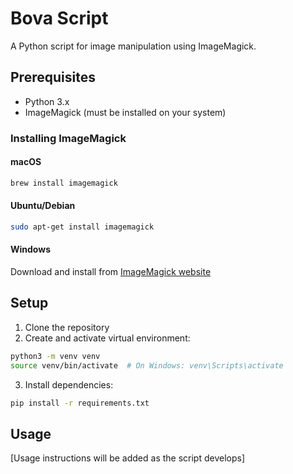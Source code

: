 # Bova Script

A Python script for image manipulation using ImageMagick.

## Prerequisites

- Python 3.x
- ImageMagick (must be installed on your system)

### Installing ImageMagick

#### macOS
```bash
brew install imagemagick
```

#### Ubuntu/Debian
```bash
sudo apt-get install imagemagick
```

#### Windows
Download and install from [ImageMagick website](https://imagemagick.org/script/download.php)

## Setup

1. Clone the repository
2. Create and activate virtual environment:
```bash
python3 -m venv venv
source venv/bin/activate  # On Windows: venv\Scripts\activate
```
3. Install dependencies:
```bash
pip install -r requirements.txt
```

## Usage

[Usage instructions will be added as the script develops] 